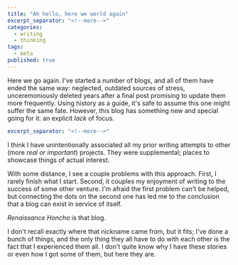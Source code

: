 ```yaml
---
title: "Ah hello, here we world again"
excerpt_separator: "<!--more-->"
categories:
  - writing
  - thinking
tags:
  - meta
published: true
---
```



Here we go again. I've started a number of blogs, and all of them have ended the same way: neglected, outdated sources of stress, unceremoniously deleted years after a final post promising to update them more frequently. Using history as a guide, it's safe to assume this one might suffer the same fate. However, this blog has something new and special going for it: an explicit *lack* of focus.

<!--more-->

```yaml
excerpt_separator: "<!--more-->"
```

I think I have unintentionally associated all my prior writing attempts to other (more *real or important*) projects. They were supplemental; places to showcase things of actual interest. 

With some distance, I see a couple problems with this approach. First, I rarely finish what I start. Second, it couples my enjoyment of writing to the success of some other venture. I'm afraid the first problem can't be helped, but connecting the dots on the second one has led me to the conclusion that a blog can exist in service of itself.

*Renaissance Honcho* is that blog.

I don't recall exactly where that nickname came from, but it fits; I've done a bunch of things, and the only thing they all have to do with each other is the fact that I experienced them all.  I don't quite know why I have these stories or even how I got some of them, but here they are.

